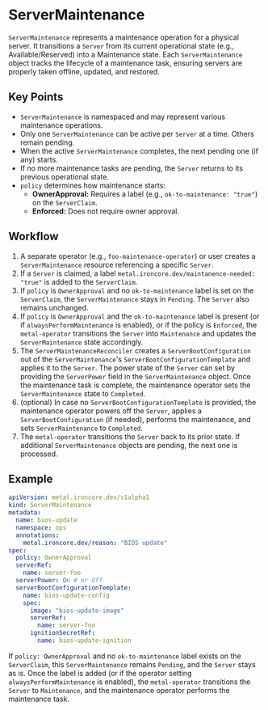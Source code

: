 # ServerMaintenance

`ServerMaintenance` represents a maintenance operation for a physical server. It transitions a `Server` from its 
current operational state (e.g., Available/Reserved) into a Maintenance state. Each `ServerMaintenance` object tracks
the lifecycle of a maintenance task, ensuring servers are properly taken offline, updated, and restored.

## Key Points

- `ServerMaintenance` is namespaced and may represent various maintenance operations.
- Only one `ServerMaintenance` can be active per `Server` at a time. Others remain pending.
- When the active `ServerMaintenance` completes, the next pending one (if any) starts.
- If no more maintenance tasks are pending, the `Server` returns to its previous operational state.
- `policy` determines how maintenance starts:
    - **OwnerApproval:** Requires a label (e.g., `ok-to-maintenance: "true"`) on the `ServerClaim`.
    - **Enforced:** Does not require owner approval.

## Workflow

1. A separate operator (e.g., `foo-maintenance-operator`) or user creates a `ServerMaintenance` resource referencing a 
   specific `Server`.
2. If a `Server` is claimed, a label `metal.ironcore.dev/maintanence-needed: "true"` is added to the `ServerClaim`.
3. If `policy` is `OwnerApproval` and no `ok-to-maintenance` label is set on the `ServerClaim`, the `ServerMaintenance`
   stays in `Pending`. The `Server` also remains unchanged.
4. If `policy` is `OwnerApproval` and the `ok-to-maintenance` label is present (or if `alwaysPerformMaintenance` is 
   enabled), or if the policy is `Enforced`, the `metal-operator` transitions the `Server` into `Maintenance` and 
   updates the `ServerMaintenance` state accordingly.
5. The `ServerMaintenanceReconciler` creates a `ServerBootConfiguration` out of the `ServerMaintenance`'s 
   `ServerBootConfigurationTemplate` and applies it to the `Server`. The power state of the `Server` can set by providing the
   `ServerPower` field in the `ServerMaintenance` object. Once the maintenance task is complete, the maintenance operator
   sets the `ServerMaintenance` state to `Completed`.
6. (optional) In case no `ServerBootConfigurationTemplate` is provided, the maintenance operator powers off the `Server`, 
   applies a `ServerBootConfiguration` (if needed), performs the maintenance, and sets `ServerMaintenance` to `Completed`.
7. The `metal-operator` transitions the `Server` back to its prior state. If additional `ServerMaintenance` objects are
   pending, the next one is processed.

## Example

```yaml
apiVersion: metal.ironcore.dev/v1alpha1
kind: ServerMaintenance
metadata:
  name: bios-update
  namespace: ops
  annotations:
    metal.ironcore.dev/reason: "BIOS update"
spec:
  policy: OwnerApproval
  serverRef:
    name: server-foo
  serverPower: On # or Off
  serverBootConfigurationTemplate:
    name: bios-update-config
    spec:
      image: "bios-update-image"
      serverRef:
        name: server-foo
      ignitionSecretRef:
        name: bios-update-ignition
```

If `policy: OwnerApproval` and no `ok-to-maintenance` label exists on the `ServerClaim`, this `ServerMaintenance` 
remains `Pending`, and the `Server` stays as is. Once the label is added (or if the operator setting 
`alwaysPerformMaintenance` is enabled), the `metal-operator` transitions the `Server` to `Maintenance`, and the 
maintenance operator performs the maintenance task.
